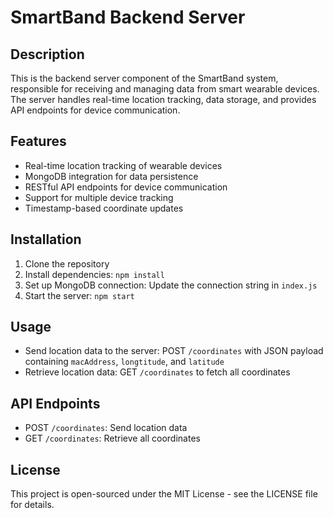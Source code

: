 # SmartBand Backend Server

## Description
This is the backend server component of the SmartBand system, responsible for receiving and managing data from smart wearable devices. The server handles real-time location tracking, data storage, and provides API endpoints for device communication.

## Features
- Real-time location tracking of wearable devices
- MongoDB integration for data persistence
- RESTful API endpoints for device communication
- Support for multiple device tracking
- Timestamp-based coordinate updates

## Installation

1. Clone the repository
2. Install dependencies: `npm install`
3. Set up MongoDB connection: Update the connection string in `index.js`
4. Start the server: `npm start`

## Usage
- Send location data to the server: POST `/coordinates` with JSON payload containing `macAddress`, `longtitude`, and `latitude`
- Retrieve location data: GET `/coordinates` to fetch all coordinates

## API Endpoints
- POST `/coordinates`: Send location data
- GET `/coordinates`: Retrieve all coordinates

## License
This project is open-sourced under the MIT License - see the LICENSE file for details.
